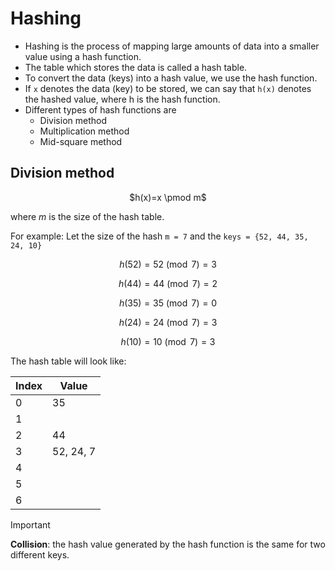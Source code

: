 # Hashing
- Hashing is the process of mapping large amounts of data into a smaller value using a hash function.
- The table which stores the data is called a hash table.
- To convert the data (keys) into a hash value, we use the hash function.
- If `x` denotes the data (key) to be stored, we can say that `h(x)` denotes the hashed value, where h is the hash function.
- Different types of hash functions are
  - Division method
  - Multiplication method
  - Mid-square method

## Division method
  <p align="center">
    $h(x)=x \pmod m$ 
  </p>
  
where $m$ is the size of the hash table.

For example:
Let the size of the hash `m = 7` and the `keys = {52, 44, 35, 24, 10}`

<div align="center">
  
 $h(52)=52 \pmod 7 =3$
  
  $h(44)=44 \pmod 7 =2$
  
  $h(35)=35 \pmod 7 =0$
  
  $h(24)=24 \pmod 7 =3$
  
  $h(10)=10 \pmod 7 =3$
  
</div>
  
The hash table will look like:

<div align="center">
  
  |Index|Value|
  |---|---|
  |0|35|
  |1| |
  |2| 44|
  |3|52, 24, 7|
  |4| |
  |5| |
  |6| |
  
</div>

>[!IMPORTANT]
>**Collision**: the hash value generated by the hash function is the same for two different keys.

  
  
